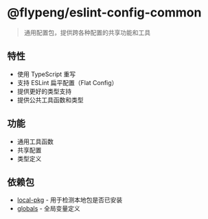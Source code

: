# @flypeng/eslint-config-common

> 通用配置包，提供跨各种配置的共享功能和工具

## 特性

- 使用 TypeScript 重写
- 支持 ESLint 扁平配置（Flat Config）
- 提供更好的类型支持
- 提供公共工具函数和类型

## 功能

- 通用工具函数
- 共享配置
- 类型定义

## 依赖包

- [local-pkg](https://github.com/antfu/local-pkg) - 用于检测本地包是否已安装
- [globals](https://github.com/sindresorhus/globals) - 全局变量定义
